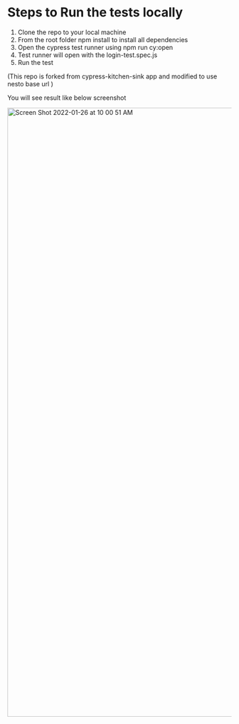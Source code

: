 # Steps to Run the tests locally

1. Clone the repo to your local machine
2. From the root folder npm install to install all dependencies
3. Open the cypress test runner using npm run cy:open
4. Test runner will open with the login-test.spec.js
5. Run the test 

(This repo is forked from cypress-kitchen-sink app and modified to use nesto base url )

You will see result like below screenshot 

<img width="1366" alt="Screen Shot 2022-01-26 at 10 00 51 AM" src="https://user-images.githubusercontent.com/98295448/151187837-aec24f1c-dd16-4aa6-937f-525adf75064a.png">






